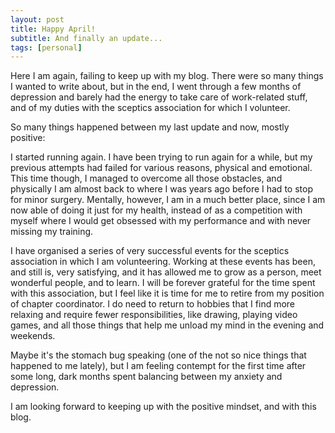 ```yaml
---
layout: post
title: Happy April!
subtitle: And finally an update...
tags: [personal]
---
```


Here I am again, failing to keep up with my blog.
There were so many things I wanted to write about, but in the end, I went through a few months of depression and barely had the energy to take care of work-related stuff, and of my duties with the sceptics association for which I volunteer.

So many things happened between my last update and now, mostly positive:

I started running again. I have been trying to run again for a while, but my previous attempts had failed for various reasons, physical and emotional. This time though, I managed to overcome all those obstacles, and physically I am almost back to where I was years ago before I had to stop for minor surgery.
Mentally, however, I am in a much better place, since I am now able of doing it just for my health, instead of as a competition with myself where I would get obsessed with my performance and with never missing my training.

I have organised a series of very successful events for the sceptics association in which I am volunteering. 
Working at these events has been, and still is, very satisfying, and it has allowed me to grow as a person, meet wonderful people, and to learn.
I will be forever grateful for the time spent with this association, but I feel like it is time for me to retire from my position of chapter coordinator. I do need to return to hobbies that I find more relaxing and require fewer responsibilities, like drawing, playing video games, and all those things that help me unload my mind in the evening and weekends.

Maybe it's the stomach bug speaking (one of the not so nice things that happened to me lately), but I am feeling contempt for the first time after some long, dark months spent balancing between my anxiety and depression.

I am looking forward to keeping up with the positive mindset, and with this blog.
